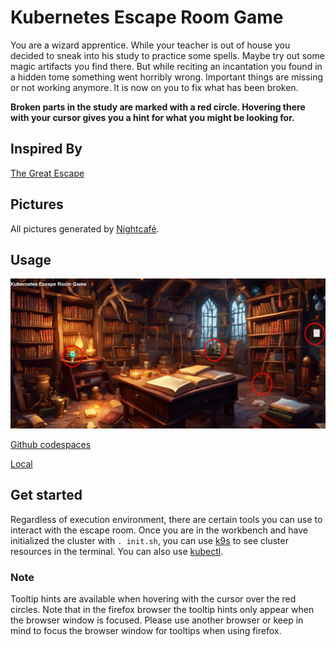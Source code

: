# Kubernetes Escape Room Game

You are a wizard apprentice. While your teacher is out of house you decided to sneak into his study to practice some spells. 
Maybe try out some magic artifacts you find there. 
But while reciting an incantation you found in a hidden tome something went horribly wrong. 
Important things are missing or not working anymore. It is now on you to fix what has been broken.

**Broken parts in the study are marked with a red circle. 
Hovering there with your cursor gives you a hint for what you might be looking for.**

## Inspired By
[The Great Escape](https://github.com/t-gmn/the-great-escape)

## Pictures
All pictures generated by [Nightcafé](https://creator.nightcafe.studio/).

## Usage
![K8s Escape Room in web](.images/k8s-escape-room-web-unsolved.png)

[Github codespaces](.docs/codespaces.md)

[Local](.docs/local.md)

## Get started
Regardless of execution environment, there are certain tools you can use to interact with the escape room.
Once you are in the workbench and have initialized the cluster with `. init.sh`, you can use [k9s](https://k9scli.io/) to see cluster resources in the terminal.
You can also use [kubectl](https://kubernetes.io/docs/reference/kubectl/).

### Note
Tooltip hints are available when hovering with the cursor over the red circles. Note that in the firefox browser the tooltip hints only appear when the browser window is focused.
Please use another browser or keep in mind to focus the browser window for tooltips when using firefox.

